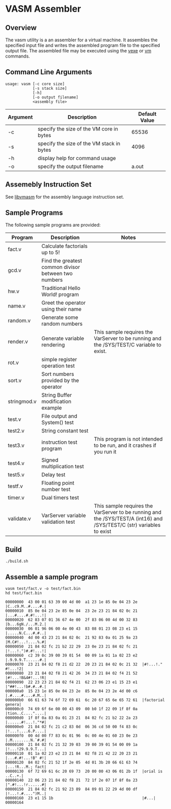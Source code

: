 # VASM Assembler

## Overview

The vasm utility is a an assembler for a virtual machine.  It assembles the
specified input file and writes the assembled program file to the specified
output file.  The assembled file may be executed using the
[vexe](https://github.com/tjmonk/tcc/blob/main/vexe/README.md) or
[vm](https://github.com/tjmonk/tcc/blob/main/vm/README.md) commands.

## Command Line Arguments

```
usage: vasm [-c core size]
            [-s stack size]
            [-h]
            [-o output filename]
            <assembly file>
```

| Argument | Description | Default Value |
| --- | --- | --- |
| -c | specify the size of the VM core in bytes | 65536 |
| -s | specify the size of the VM stack in bytes | 4096 |
| -h | display help for command usage | |
| -o | specify the output filename | a.out |

## Assemebly Instruction Set

See [libvmasm](https://github.com/tjmonk/tcc/blob/main/libvmasm/README.md) for
the assembly language instruction set.

## Sample Programs

The following sample programs are provided:

| Program | Description | Notes |
| --- | --- | --- |
| fact.v | Calculate factorials up to 5! | |
| gcd.v | Find the greatest common divisor between two numbers | |
| hw.v | Traditional Hello World! program | |
| name.v | Greet the operator using their name | |
| random.v | Generate some random numbers | |
| render.v | Generate variable rendering | This sample requires the VarServer to be running and the /SYS/TEST/C variable to exist. |
| rot.v | simple register operation test | |
| sort.v | Sort numbers provided by the operator | |
| stringmod.v | String Buffer modification example | |
| test.v | File output and System() test | |
| test2.v | String constant test | |
| test3.v | instruction test program | This program is not intended to be run, and it crashes if you run it |
| test4.v | Signed multiplication test | |
| test5.v | Delay test | |
| testf.v | Floating point number test | |
| timer.v | Dual timers test | |
| validate.v | VarServer variable validation test | This sample requires the VarServer to be running and the /SYS/TEST/A (int16) and /SYS/TEST/C (str) variables to exist |

## Build

```
./build.sh
```

## Assemble a sample program

```
vasm test/fact.v -o test/fact.bin
hd test/fact.bin
```

```
00000000  43 00 01 63 39 00 4d 00  a1 23 1e 85 0e 04 23 2e  |C..c9.M..#....#.|
00000010  85 0e 04 23 2e 85 0e 04  23 2e 23 21 84 02 0c 21  |...#....#.#!...!|
00000020  62 83 07 01 36 67 4e 00  2f 83 06 00 4d 00 32 83  |b...6gN./...M.2.|
00000030  06 01 96 06 00 4e 00 43  83 08 01 23 08 23 e1 15  |.....N.C...#.#..|
00000040  4d 00 43 23 21 84 02 0c  21 92 83 0a 01 25 9a 23  |M.C#!...!....%.#|
00000050  21 84 02 fc 21 b2 22 29  23 0e 23 21 84 02 fc 21  |!...!.")#.#!...!|
00000060  c2 39 0c 39 00 39 01 54  00 09 1a 01 1a 02 23 e2  |.9.9.9.T......#.|
00000070  23 21 84 02 f8 21 d2 22  20 23 21 84 02 0c 21 32  |#!...!." #!...!2|
00000080  23 21 84 02 f8 21 42 26  34 23 21 84 02 f4 21 52  |#!...!B&4#!...!R|
00000090  22 23 23 21 84 02 f4 21  62 23 06 23 e1 15 23 e1  |"##!...!b#.#..#.|
000000a0  15 23 1e 85 0e 04 23 2e  85 0e 04 23 2e 4d 00 c6  |.#....#....#.M..|
000000b0  66 61 63 74 6f 72 69 61  6c 20 67 65 6e 65 72 61  |factorial genera|
000000c0  74 69 6f 6e 00 00 43 09  00 b0 1f 22 09 1f 8f 0a  |tion..C...."....|
000000d0  1f 8f 0a 83 0a 01 23 21  84 02 fc 21 b2 22 2a 23  |......#!...!."*#|
000000e0  21 84 02 fc 21 c2 83 0d  06 36 cd 50 00 f4 83 0c  |!...!....6.P....|
000000f0  00 4d 00 f7 83 0c 01 96  0c 00 4e 01 60 23 0e 23  |.M........N.`#.#|
00000100  21 84 02 fc 21 32 39 03  39 00 39 01 54 00 09 1a  |!...!29.9.9.T...|
00000110  01 1a 02 23 e2 23 21 84  02 f8 21 42 22 20 23 21  |...#.#!...!B" #!|
00000120  84 02 fc 21 52 1f 2e 05  4d 01 3b 20 66 61 63 74  |...!R...M.; fact|
00000130  6f 72 69 61 6c 20 69 73  20 00 00 43 06 01 2b 1f  |orial is ..C..+.|
00000140  22 06 23 21 84 02 f8 21  72 1f 2e 07 1f 8f 0a 23  |".#!...!r......#|
00000150  21 84 02 fc 21 92 23 89  84 09 01 22 29 4d 00 df  |!...!.#....")M..|
00000160  23 e1 15 1b                                       |#...|
00000164
```

